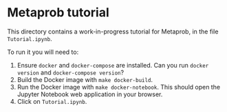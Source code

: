 # Metaprob tutorial

This directory contains a work-in-progress tutorial for Metaprob, in the file `Tutorial.ipynb`.

To run it you will need to:

1. Ensure `docker` and `docker-compose` are installed. Can you run `docker version` and `docker-compose version`?
2. Build the Docker image with `make docker-build`.
3. Run the Docker image with `make docker-notebook`. This should open the Jupyter Notebook web application in your browser.
4. Click on `Tutorial.ipynb`.
